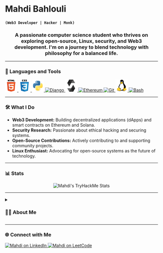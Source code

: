 # Mahdi Bahlouli

**`(Web3 Developer | Hacker | Monk)`**

<h3 align="center">
A passionate computer science student who thrives on exploring open-source, Linux, security, and Web3 development. I'm on a journey to blend technology with philosophy for a balanced life.
</h3>

---

### 🔧 **Languages and Tools**
<p align="left">
  <a href="https://www.w3.org/html/" target="_blank" rel="noreferrer">
    <img src="https://raw.githubusercontent.com/devicons/devicon/master/icons/html5/html5-original-wordmark.svg" alt="HTML5" width="40" height="40"/>
  </a>
  <a href="https://www.w3schools.com/css/" target="_blank" rel="noreferrer">
    <img src="https://raw.githubusercontent.com/devicons/devicon/master/icons/css3/css3-original-wordmark.svg" alt="CSS3" width="40" height="40"/>
  </a>
  <a href="https://www.python.org" target="_blank" rel="noreferrer">
    <img src="https://raw.githubusercontent.com/devicons/devicon/master/icons/python/python-original.svg" alt="Python" width="40" height="40"/>
  </a>
  <a href="https://www.djangoproject.com/" target="_blank" rel="noreferrer">
    <img src="https://cdn.worldvectorlogo.com/logos/django.svg" alt="Django" width="40" height="40"/>
  </a>
  <a href="https://soliditylang.org/" target="_blank" rel="noreferrer">
    <img src="https://raw.githubusercontent.com/devicons/devicon/master/icons/solidity/solidity-original.svg" alt="Solidity" width="40" height="40"/>
  </a>
  <a href="https://ethereum.org/en/" target="_blank" rel="noreferrer">
    <img src="https://cryptologos.cc/logos/ethereum-eth-logo.svg?v=025" alt="Ethereum" width="40" height="40"/>
  </a>
  <a href="https://git-scm.com/" target="_blank" rel="noreferrer">
    <img src="https://www.vectorlogo.zone/logos/git-scm/git-scm-icon.svg" alt="Git" width="40" height="40"/>
  </a>
  <a href="https://www.linux.org/" target="_blank" rel="noreferrer">
    <img src="https://raw.githubusercontent.com/devicons/devicon/master/icons/linux/linux-original.svg" alt="Linux" width="40" height="40"/>
  </a>
  <a href="https://www.gnu.org/software/bash/" target="_blank" rel="noreferrer">
    <img src="https://www.vectorlogo.zone/logos/gnu_bash/gnu_bash-icon.svg" alt="Bash" width="40" height="40"/>
  </a>
</p>

---

### 🛠️ **What I Do**
- **Web3 Development:** Building decentralized applications (dApps) and smart contracts on Ethereum and Solana.
- **Security Research:** Passionate about ethical hacking and securing systems.
- **Open-Source Contributions:** Actively contributing to and supporting community projects.
- **Linux Enthusiast:** Advocating for open-source systems as the future of technology.

---

### 📊 **Stats**
<div align="center">
  <img src="https://tryhackme-badges.s3.amazonaws.com/MVNK1.png" alt="Mahdi's TryHackMe Stats" />
</div>

<!-- Uncomment for GitHub Stats -->
<!-- 
<div align="center">
  <img src="https://github-readme-stats.vercel.app/api?username=mahdibahlouli&show_icons=true&theme=dark" alt="GitHub Stats" />
</div> 
-->

---

<details>
  <summary><h3>👨‍💻 About Me</h3></summary>
  <p>
    I've been passionate about computers since childhood, leading me to explore the vast world of technology. Linux fuels my day-to-day work, and I strive to contribute to open-source communities. My current focus is on mastering Web3, building secure decentralized apps, and continually improving myself both professionally and personally.
  </p>
</details>

---

### 🌐 **Connect with Me**
<p align="left">
  <a href="https://www.linkedin.com/in/mahdi-bahlouli/" target="_blank">
    <img src="https://raw.githubusercontent.com/rahuldkjain/github-profile-readme-generator/master/src/images/icons/Social/linked-in-alt.svg" alt="Mahdi on LinkedIn" height="30" width="40"/>
  </a>
  <a href="https://www.leetcode.com/mahdibahlouli" target="_blank">
    <img src="https://raw.githubusercontent.com/rahuldkjain/github-profile-readme-generator/master/src/images/icons/Social/leet-code.svg" alt="Mahdi on LeetCode" height="30" width="40"/>
  </a>
</p>
